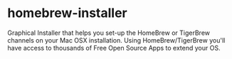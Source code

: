homebrew-installer
==================

Graphical Installer that helps you set-up the HomeBrew or TigerBrew channels on your Mac OSX installation. Using HomeBrew/TigerBrew you'll have access to thousands of Free Open Source Apps to extend your OS. 

